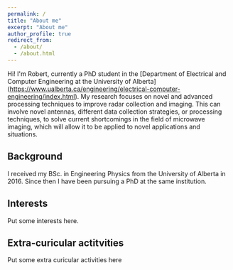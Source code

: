 ```yaml
---
permalink: /
title: "About me"
excerpt: "About me"
author_profile: true
redirect_from: 
  - /about/
  - /about.html
---
```

Hi! I'm Robert, currently a PhD student in the [Department of Electrical and Computer Engineering at the University of Alberta] (https://www.ualberta.ca/engineering/electrical-computer-engineering/index.html). My research focuses on novel and advanced processing techniques to improve radar collection and imaging. This can involve novel antennas, different data collection strategies, or processing techniques, to solve current shortcomings in the field of microwave imaging, which will allow it to be applied to novel applications and situations. 

## Background
I received my BSc. in Engineering Physics from the University of Alberta in 2016. Since then I have been pursuing a PhD at the same institution. 

## Interests
Put some interests here.

## Extra-curicular actitvities
Put some extra curicular activities here
